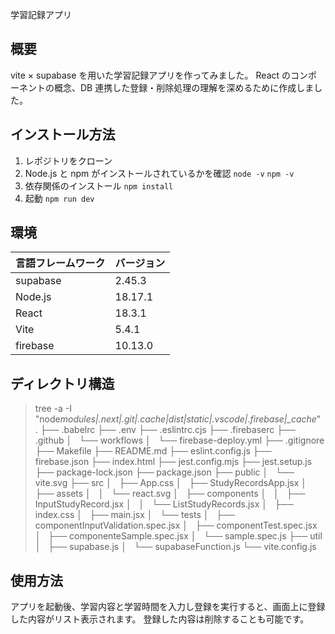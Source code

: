 学習記録アプリ

## 概要

vite × supabase を用いた学習記録アプリを作ってみました。
React のコンポーネントの概念、DB 連携した登録・削除処理の理解を深めるために作成しました。

## インストール方法

1. レポジトリをクローン
2. Node.js と npm がインストールされているかを確認
   `node -v`
   `npm -v`
3. 依存関係のインストール
   `npm install`
4. 起動
   `npm run dev`

## 環境

<!-- 言語、フレームワーク、ミドルウェア、インフラの一覧とバージョンを記載 -->

| 言語フレームワーク | バージョン |
| ------------------ | ---------- |
| supabase           | 2.45.3     |
| Node.js            | 18.17.1    |
| React              | 18.3.1     |
| Vite               | 5.4.1      |
| firebase           | 10.13.0    |

## ディレクトリ構造

<!-- Treeコマンドを使ってディレクトリ構成を記載 -->

> tree -a -I "node*modules|.next|.git|.cache|dist|static|.vscode|.firebase|\_cache*"
> .
> ├── .babelrc
> ├── .env
> ├── .eslintrc.cjs
> ├── .firebaserc
> ├── .github
> │   └── workflows
> │   └── firebase-deploy.yml
> ├── .gitignore
> ├── Makefile
> ├── README.md
> ├── eslint.config.js
> ├── firebase.json
> ├── index.html
> ├── jest.config.mjs
> ├── jest.setup.js
> ├── package-lock.json
> ├── package.json
> ├── public
> │   └── vite.svg
> ├── src
> │   ├── App.css
> │   ├── StudyRecordsApp.jsx
> │   ├── assets
> │   │   └── react.svg
> │   ├── components
> │   │   ├── InputStudyRecord.jsx
> │   │   └── ListStudyRecords.jsx
> │   ├── index.css
> │   ├── main.jsx
> │   └── tests
> │   ├── componentInputValidation.spec.jsx
> │   ├── componentTest.spec.jsx
> │   ├── componenteSample.spec.jsx
> │   └── sample.spec.js
> ├── util
> │   ├── supabase.js
> │   └── supabaseFunction.js
> └── vite.config.js

## 使用方法

アプリを起動後、学習内容と学習時間を入力し登録を実行すると、画面上に登録した内容がリスト表示されます。
登録した内容は削除することも可能です。
